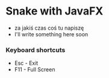 # Snake with JavaFX
* za jakiś czas coś tu napiszę
* I'll write something here soon

### Keyboard shortcuts
* Esc - Exit
* F11 - Full Screen